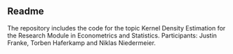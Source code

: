 ## Readme

The repository includes the code for the topic Kernel Density Estimation for the Research Module in Econometrics and Statistics. Participants: Justin Franke, Torben Haferkamp and Niklas Niedermeier.
